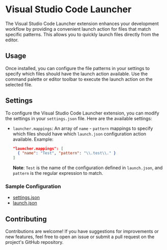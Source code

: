 # Visual Studio Code Launcher

The Visual Studio Code Launcher extension enhances your development workflow by providing a convenient launch action for files that match specific patterns. This allows you to quickly launch files directly from the editor.

## Usage

Once installed, you can configure the file patterns in your settings to specify which files should have the launch action available. Use the command palette or editor toolbar to execute the launch action on the selected file.

## Settings

To configure the Visual Studio Code Launcher extension, you can modify the settings in your `settings.json` file. Here are the available settings:

- `launcher.mappings`: An array of `name` - `pattern` mappings to specify which files should have which `launch.json` configuration action available. Example:
  ```json
  "launcher.mappings": [
    { "name": "Test", "pattern": "\\.test\\." }
  ]
  ```
  **Note**: `Test` is the name of the configuration defined in `launch.json`, and `pattern` is the regular expression to match.

### Sample Configuration

- [settings.json](https://github.com/ecmel/vscode-launcher/blob/main/.vscode/settings.json)
- [launch.json](https://github.com/ecmel/vscode-launcher/blob/main/.vscode/launch.json)

## Contributing

Contributions are welcome! If you have suggestions for improvements or new features, feel free to open an issue or submit a pull request on the project's GitHub repository.
